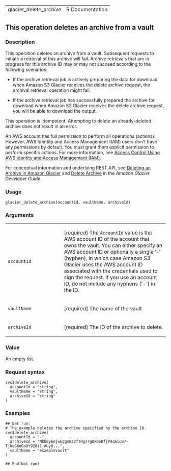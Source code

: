 <table style="width: 100%;">
<tbody>
<tr class="odd">
<td>glacier_delete_archive</td>
<td style="text-align: right;">R Documentation</td>
</tr>
</tbody>
</table>

## This operation deletes an archive from a vault

### Description

This operation deletes an archive from a vault. Subsequent requests to
initiate a retrieval of this archive will fail. Archive retrievals that
are in progress for this archive ID may or may not succeed according to
the following scenarios:

-   If the archive retrieval job is actively preparing the data for
    download when Amazon S3 Glacier receives the delete archive request,
    the archival retrieval operation might fail.

-   If the archive retrieval job has successfully prepared the archive
    for download when Amazon S3 Glacier receives the delete archive
    request, you will be able to download the output.

This operation is idempotent. Attempting to delete an already-deleted
archive does not result in an error.

An AWS account has full permission to perform all operations (actions).
However, AWS Identity and Access Management (IAM) users don't have any
permissions by default. You must grant them explicit permission to
perform specific actions. For more information, see [Access Control
Using AWS Identity and Access Management
(IAM)](https://docs.aws.amazon.com/amazonglacier/latest/dev/security-iam.html).

For conceptual information and underlying REST API, see [Deleting an
Archive in Amazon
Glacier](https://docs.aws.amazon.com/amazonglacier/latest/dev/deleting-an-archive.html)
and [Delete
Archive](https://docs.aws.amazon.com/amazonglacier/latest/dev/api-archive-delete.html)
in the *Amazon Glacier Developer Guide*.

### Usage

    glacier_delete_archive(accountId, vaultName, archiveId)

### Arguments

<table>
<colgroup>
<col style="width: 35%" />
<col style="width: 65%" />
</colgroup>
<tbody>
<tr class="odd">
<td><code id="glacier_delete_archive_:_accountId">accountId</code></td>
<td><p>[required] The <code>AccountId</code> value is the AWS account ID
of the account that owns the vault. You can either specify an AWS
account ID or optionally a single '<code>-</code>' (hyphen), in which
case Amazon S3 Glacier uses the AWS account ID associated with the
credentials used to sign the request. If you use an account ID, do not
include any hyphens ('-') in the ID.</p></td>
</tr>
<tr class="even">
<td><code id="glacier_delete_archive_:_vaultName">vaultName</code></td>
<td><p>[required] The name of the vault.</p></td>
</tr>
<tr class="odd">
<td><code id="glacier_delete_archive_:_archiveId">archiveId</code></td>
<td><p>[required] The ID of the archive to delete.</p></td>
</tr>
</tbody>
</table>

### Value

An empty list.

### Request syntax

    svc$delete_archive(
      accountId = "string",
      vaultName = "string",
      archiveId = "string"
    )

### Examples

    ## Not run: 
    # The example deletes the archive specified by the archive ID.
    svc$delete_archive(
      accountId = "-",
      archiveId = "NkbByEejwEggmBz2fTHgJrg0XBoDfjP4q6iu87-TjhqG6eGoOY9Z8i1_AUyU...",
      vaultName = "examplevault"
    )

    ## End(Not run)
